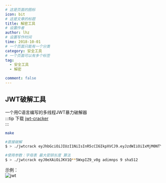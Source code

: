 ```yaml
---
# 这是页面的图标
icon: bit
# 这是文章的标题
title: 解密工具
# 设置作者
author: lhz
# 设置写作时间
time: 2018-10-01
# 一个页面只能有一个分类
category: 安全工具
# 一个页面可以有多个标签
tag:
  - 安全工具
  - 解密

comment: false
---
```


## JWT破解工具
一个用C语言编写的多线程JWT暴力破解器  
:::tip 下载
[jwt-cracker](https://github.com/brendan-rius/c-jwt-cracker)   
:::

```bash
make

#直接破解
$ > ./jwtcrack eyJhbGciOiJIUzI1NiIsInR5cCI6IkpXVCJ9.eyJzdWIiOiIxMjM0NTY3ODkwIiwibmFtZSI6IkpvaG4gRG9lIiwiYWRtaW4iOnRydWV9.cAOIAifu3fykvhkHpbuhbvtH807-Z2rI1FS3vX1XMjE

#使用参数：字母表 最大密钥长度 算法
$ > ./jwtcrack eyJ0eXAiOiJKV1Q**5WxpIZ9_v0g adimnps 9 sha512
```
示例：  
![jwt](/assets/img/tools/jwt.png)
